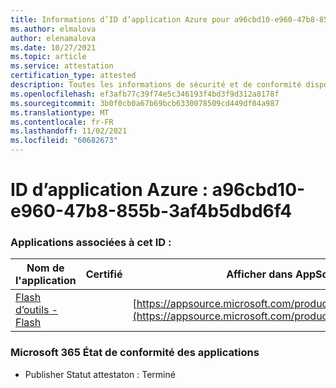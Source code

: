 ```yaml
---
title: Informations d’ID d’application Azure pour a96cbd10-e960-47b8-855b-3af4b5dbd6f4
ms.author: elmalova
author: elenamalova
ms.date: 10/27/2021
ms.topic: article
ms.service: attestation
certification_type: attested
description: Toutes les informations de sécurité et de conformité disponibles pour a96cbd10-e960-47b8-855b-3af4b5dbd6f4.
ms.openlocfilehash: ef3afb77c39f74e5c346193f4bd3f9d312a8178f
ms.sourcegitcommit: 3b0f0cb0a67b69bcb6330078509cd449df04a987
ms.translationtype: MT
ms.contentlocale: fr-FR
ms.lasthandoff: 11/02/2021
ms.locfileid: "60682673"
---
```

# <a name="azure-app-id-a96cbd10-e960-47b8-855b-3af4b5dbd6f4"></a>ID d’application Azure : a96cbd10-e960-47b8-855b-3af4b5dbd6f4


### <a name="apps-associated-with-this-id"></a>Applications associées à cet ID :
| **Nom de l'application** | **Certifié** | **Afficher dans AppSource** |
|--------------|---------------|-----------------------|
| [Flash d’outils - Flash](https://docs.microsoft.com/microsoft-365-app-certification/forward/WA200001926) |  | [https://appsource.microsoft.com/product/office/WA200001926](https://appsource.microsoft.com/product/office/WA200001926) |

### <a name="microsoft-365-app-compliance-status"></a>Microsoft 365 État de conformité des applications
- Publisher Statut attestaton : Terminé
